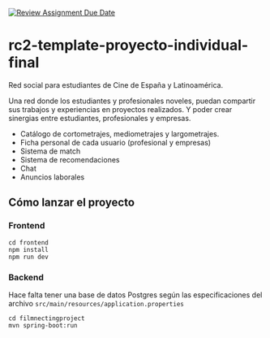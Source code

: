 [![Review Assignment Due Date](https://classroom.github.com/assets/deadline-readme-button-24ddc0f5d75046c5622901739e7c5dd533143b0c8e959d652212380cedb1ea36.svg)](https://classroom.github.com/a/xq5TwZF7)
# rc2-template-proyecto-individual-final

Red social para estudiantes de Cine de España y Latinoamérica.

Una red donde los estudiantes y profesionales noveles, puedan compartir sus trabajos y experiencias en proyectos realizados. Y poder crear sinergias entre estudiantes, profesionales y empresas.

- Catálogo de cortometrajes, mediometrajes y largometrajes.
- Ficha personal de cada usuario (profesional y empresas)
- Sistema de match
- Sistema de recomendaciones
- Chat
- Anuncios laborales


## Cómo lanzar el proyecto

### Frontend

```
cd frontend 
npm install 
npm run dev
```

### Backend

Hace falta tener una base de datos Postgres según las especificaciones del archivo `src/main/resources/application.properties`

```
cd filmnectingproject
mvn spring-boot:run
```
